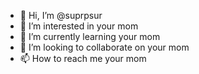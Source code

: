 - 👋 Hi, I’m @suprpsur
- 👀 I’m interested in your mom
- 🌱 I’m currently learning your mom
- 💞️ I’m looking to collaborate on your mom
- 📫 How to reach me your mom

<!---
suprpsur/suprpsur is a ✨ special ✨ repository because its `README.md` (this file) appears on your GitHub profile.
You can click the Preview link to take a look at your changes.
--->
